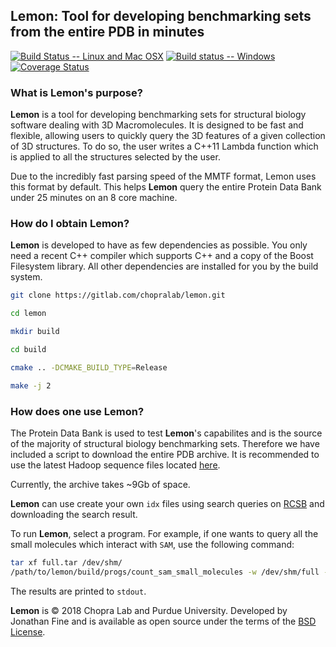 ## Lemon:  Tool for developing benchmarking sets from the entire PDB in minutes 

[![Build Status -- Linux and Mac OSX](https://travis-ci.org/chopralab/lemon.svg?branch=master)](https://travis-ci.org/chopralab/lemon)
[![Build status -- Windows](https://ci.appveyor.com/api/projects/status/gsbuqupcn2598l4d/branch/master?svg=true)](https://ci.appveyor.com/project/frodofine/lemon/branch/master)
[![Coverage Status](https://coveralls.io/repos/github/chopralab/lemon/badge.svg?branch=master)](https://coveralls.io/github/chopralab/lemon?branch=master)

### What is Lemon's purpose?

**Lemon** is a tool for developing benchmarking sets for structural biology software dealing with 3D Macromolecules.  It is designed to be fast and flexible, allowing users to quickly query the 3D features of a given collection of 3D structures.  To do so, the user writes a C++11 Lambda function which is applied to all the structures selected by the user.

Due to the incredibly fast parsing speed of the MMTF format, Lemon uses this format by default.  This helps **Lemon** query the entire Protein Data Bank under 25 minutes on an 8 core machine.

### How do I obtain Lemon?

**Lemon** is developed to have as few dependencies as possible. You only need a recent C++ compiler which supports C++ and a copy of the Boost Filesystem library. All other dependencies are installed for you by the build system.

```bash
git clone https://gitlab.com/chopralab/lemon.git

cd lemon

mkdir build

cd build

cmake .. -DCMAKE_BUILD_TYPE=Release

make -j 2

```

### How does one use Lemon?

The Protein Data Bank is used to test **Lemon**'s capabilites and is the source of the majority of structural biology benchmarking sets.  Therefore we have included a script to download the entire PDB archive.  It is recommended to use the latest Hadoop sequence files located [here](https://mmtf.rcsb.org/v1.0/hadoopfiles/full.tar).

Currently, the archive takes ~9Gb of space.

**Lemon** can use create your own `idx` files using search queries on [RCSB](https://rcsb.org) and downloading the search result.

To run **Lemon**, select a program. For example, if one wants to query all the small molecules which interact with `SAM`, use the following command:

```bash
tar xf full.tar /dev/shm/
/path/to/lemon/build/progs/count_sam_small_molecules -w /dev/shm/full -n <number of cores>
```

The results are printed to `stdout`.

**Lemon** is &copy; 2018 Chopra Lab and Purdue University. Developed by Jonathan Fine and is  available as open source under the terms of the [BSD License](http://opensource.org/licenses/BSD). 
